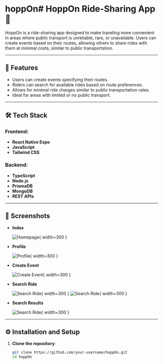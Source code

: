 # hoppOn# HoppOn Ride-Sharing App 🚗

HoppOn is a ride-sharing app designed to make traveling more convenient in areas where public transport is unreliable, rare, or unavailable. Users can create events based on their routes, allowing others to share rides with them at minimal costs, similar to public transportation.

---

## 🎯 Features

- Users can create events specifying their routes.
- Riders can search for available rides based on route preferences.
- Allows for minimal ride charges similar to public transportation rates.
- Ideal for areas with limited or no public transport.

---

## 🛠️ Tech Stack

### Frontend:

- **React Native Expo**
- **JavaScript**
- **Tailwind CSS**

### Backend:

- **TypeScript**
- **Node.js**
- **PrismaDB**
- **MongoDB**
- **REST APIs**

---

## 📸 Screenshots

- **Index**

  ![Homepage](./frontend/screens/index.jpg){ width=300 }

- **Profile**

  ![Profile](./frontend/screens/user_profile.jpg){ width=300 }

- **Create Event**

  ![Create Event](./frontend/screens/add_ride.jpg){ width=300 }

- **Search Ride**

  ![Search Ride](./frontend/screens/search-ride.jpg){ width=300 }
  ![Search Ride](./frontend/screens/search_ride2.jpg){ width=300 }

- **Search Results**

  ![Search Ride](./frontend/screens/search_result.jpeg){ width=300 }

---

## ⚙️ Installation and Setup

1. **Clone the repository**:
   ```bash
   git clone https://github.com/your-username/hoppOn.git
   cd hoppOn
   ```
